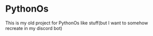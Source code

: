 # PythonOs
This is my old project for PythonOs like stuff(but I want to somehow recreate in my discord bot)
